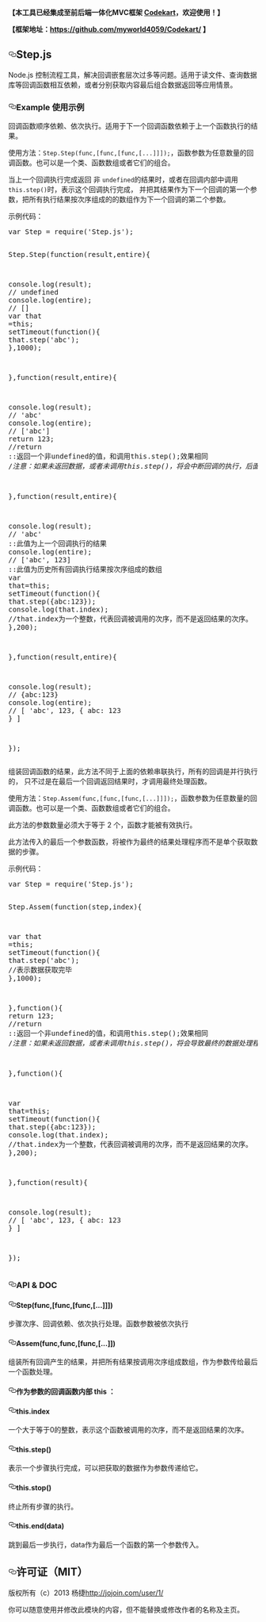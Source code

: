 <article class="markdown-body entry-content" itemprop="text"><p><strong>【本工具已经集成至前后端一体化MVC框架 <a href="https://github.com/myworld4059/Codekart">Codekart</a>，欢迎使用！】</strong></p>
<p><strong>【框架地址：<a href="https://github.com/myworld4059/Codekart/">https://github.com/myworld4059/Codekart/</a> 】</strong></p>
<h1><a href="#stepjs" aria-hidden="true" class="anchor" id="user-content-stepjs"><svg aria-hidden="true" class="octicon octicon-link" height="16" version="1.1" viewBox="0 0 16 16" width="16"><path fill-rule="evenodd" d="M4 9h1v1H4c-1.5 0-3-1.69-3-3.5S2.55 3 4 3h4c1.45 0 3 1.69 3 3.5 0 1.41-.91 2.72-2 3.25V8.59c.58-.45 1-1.27 1-2.09C10 5.22 8.98 4 8 4H4c-.98 0-2 1.22-2 2.5S3 9 4 9zm9-3h-1v1h1c1 0 2 1.22 2 2.5S13.98 12 13 12H9c-.98 0-2-1.22-2-2.5 0-.83.42-1.64 1-2.09V6.25c-1.09.53-2 1.84-2 3.25C6 11.31 7.55 13 9 13h4c1.45 0 3-1.69 3-3.5S14.5 6 13 6z"></path></svg></a>Step.js</h1>
<p>Node.js 控制流程工具，解决回调嵌套层次过多等问题。适用于读文件、查询数据库等回调函数相互依赖，或者分别获取内容最后组合数据返回等应用情景。</p>
<h3><a href="#example-使用示例" aria-hidden="true" class="anchor" id="user-content-example-使用示例"><svg aria-hidden="true" class="octicon octicon-link" height="16" version="1.1" viewBox="0 0 16 16" width="16"><path fill-rule="evenodd" d="M4 9h1v1H4c-1.5 0-3-1.69-3-3.5S2.55 3 4 3h4c1.45 0 3 1.69 3 3.5 0 1.41-.91 2.72-2 3.25V8.59c.58-.45 1-1.27 1-2.09C10 5.22 8.98 4 8 4H4c-.98 0-2 1.22-2 2.5S3 9 4 9zm9-3h-1v1h1c1 0 2 1.22 2 2.5S13.98 12 13 12H9c-.98 0-2-1.22-2-2.5 0-.83.42-1.64 1-2.09V6.25c-1.09.53-2 1.84-2 3.25C6 11.31 7.55 13 9 13h4c1.45 0 3-1.69 3-3.5S14.5 6 13 6z"></path></svg></a>Example 使用示例</h3>
<p>回调函数顺序依赖、依次执行。适用于下一个回调函数依赖于上一个函数执行的结果。</p>
<p>使用方法：<code>Step.Step(func,[func,[func,[...]]]);</code>，函数参数为任意数量的回调函数。也可以是一个类、函数数组或者它们的组合。</p>
<p>当上一个回调执行完成返回 非 <code>undefined</code>的结果时，或者在回调内部中调用<code>this.step()</code>时，表示这个回调执行完成，
并把其结果作为下一个回调的第一个参数，把所有执行结果按次序组成的的数组作为下一个回调的第二个参数。</p>
<p>示例代码：</p>
<div class="highlight highlight-source-js"><pre><span class="pl-k">var</span> Step <span class="pl-k">=</span> <span class="pl-c1">require</span>(<span class="pl-s"><span class="pl-pds">'</span>Step.js<span class="pl-pds">'</span></span>);

<span class="pl-smi">Step</span>.<span class="pl-en">Step</span>(<span class="pl-k">function</span>(<span class="pl-smi">result</span>,<span class="pl-smi">entire</span>){

  <span class="pl-en">console</span>.<span class="pl-c1">log</span>(result); <span class="pl-c"><span class="pl-c">//</span> undefined</span>
  <span class="pl-en">console</span>.<span class="pl-c1">log</span>(entire); <span class="pl-c"><span class="pl-c">//</span> []</span>
  <span class="pl-k">var</span> that <span class="pl-k">=</span><span class="pl-c1">this</span>;
  <span class="pl-c1">setTimeout</span>(<span class="pl-k">function</span>(){
    <span class="pl-smi">that</span>.<span class="pl-en">step</span>(<span class="pl-s"><span class="pl-pds">'</span>abc<span class="pl-pds">'</span></span>);
  },<span class="pl-c1">1000</span>);
  
},<span class="pl-k">function</span>(<span class="pl-smi">result</span>,<span class="pl-smi">entire</span>){

  <span class="pl-en">console</span>.<span class="pl-c1">log</span>(result); <span class="pl-c"><span class="pl-c">//</span> 'abc' </span>
  <span class="pl-en">console</span>.<span class="pl-c1">log</span>(entire); <span class="pl-c"><span class="pl-c">//</span> ['abc']  </span>
  <span class="pl-k">return</span> <span class="pl-c1">123</span>; <span class="pl-c"><span class="pl-c">//</span>return ::返回一个非undefined的值，和调用this.step();效果相同</span>
  <span class="pl-c"><span class="pl-c">/*</span>注意：如果未返回数据，或者未调用this.step()，将会中断回调的执行，后面的回调都不会执行！！！<span class="pl-c">*/</span></span>
  
},<span class="pl-k">function</span>(<span class="pl-smi">result</span>,<span class="pl-smi">entire</span>){
 
  <span class="pl-en">console</span>.<span class="pl-c1">log</span>(result); <span class="pl-c"><span class="pl-c">//</span> 'abc'  ::此值为上一个回调执行的结果</span>
  <span class="pl-en">console</span>.<span class="pl-c1">log</span>(entire); <span class="pl-c"><span class="pl-c">//</span> ['abc', 123]  ::此值为历史所有回调执行结果按次序组成的数组</span>
  <span class="pl-k">var</span> that<span class="pl-k">=</span><span class="pl-c1">this</span>;
  <span class="pl-c1">setTimeout</span>(<span class="pl-k">function</span>(){
    <span class="pl-smi">that</span>.<span class="pl-en">step</span>({abc<span class="pl-k">:</span><span class="pl-c1">123</span>});
    <span class="pl-en">console</span>.<span class="pl-c1">log</span>(<span class="pl-smi">that</span>.<span class="pl-c1">index</span>); <span class="pl-c"><span class="pl-c">//</span>that.index为一个整数，代表回调被调用的次序，而不是返回结果的次序。</span>
  },<span class="pl-c1">200</span>);
  
},<span class="pl-k">function</span>(<span class="pl-smi">result</span>,<span class="pl-smi">entire</span>){

  <span class="pl-en">console</span>.<span class="pl-c1">log</span>(result); <span class="pl-c"><span class="pl-c">//</span> {abc:123}</span>
  <span class="pl-en">console</span>.<span class="pl-c1">log</span>(entire); <span class="pl-c"><span class="pl-c">//</span> [ 'abc', 123, { abc: 123 } ]</span>
  
});</pre></div>
<p>组装回调函数的结果，此方法不同于上面的依赖串联执行，所有的回调是并行执行的，
只不过是在最后一个回调返回结果时，才调用最终处理函数。</p>
<p>使用方法：<code>Step.Assem(func,[func,[func,[...]]]);</code>，函数参数为任意数量的回调函数。也可以是一个类、函数数组或者它们的组合。</p>
<p>此方法的参数数量必须大于等于 2 个，函数才能被有效执行。</p>
<p>此方法传入的最后一个参数函数，将被作为最终的结果处理程序而不是单个获取数据的步骤。</p>
<p>示例代码：</p>
<div class="highlight highlight-source-js"><pre><span class="pl-k">var</span> Step <span class="pl-k">=</span> <span class="pl-c1">require</span>(<span class="pl-s"><span class="pl-pds">'</span>Step.js<span class="pl-pds">'</span></span>);

<span class="pl-smi">Step</span>.<span class="pl-en">Assem</span>(<span class="pl-k">function</span>(<span class="pl-smi">step</span>,<span class="pl-smi">index</span>){

  <span class="pl-k">var</span> that <span class="pl-k">=</span><span class="pl-c1">this</span>;
  <span class="pl-c1">setTimeout</span>(<span class="pl-k">function</span>(){
    <span class="pl-smi">that</span>.<span class="pl-en">step</span>(<span class="pl-s"><span class="pl-pds">'</span>abc<span class="pl-pds">'</span></span>); <span class="pl-c"><span class="pl-c">//</span>表示数据获取完毕</span>
  },<span class="pl-c1">1000</span>);
  
},<span class="pl-k">function</span>(){
  <span class="pl-k">return</span> <span class="pl-c1">123</span>; <span class="pl-c"><span class="pl-c">//</span>return ::返回一个非undefined的值，和调用this.step();效果相同</span>
  <span class="pl-c"><span class="pl-c">/*</span>注意：如果未返回数据，或者未调用this.step()，将会导致最终的数据处理程序不被调用！！！<span class="pl-c">*/</span></span>
  
},<span class="pl-k">function</span>(){
 
  <span class="pl-k">var</span> that<span class="pl-k">=</span><span class="pl-c1">this</span>;
  <span class="pl-c1">setTimeout</span>(<span class="pl-k">function</span>(){
    <span class="pl-smi">that</span>.<span class="pl-en">step</span>({abc<span class="pl-k">:</span><span class="pl-c1">123</span>});
    <span class="pl-en">console</span>.<span class="pl-c1">log</span>(<span class="pl-smi">that</span>.<span class="pl-c1">index</span>); <span class="pl-c"><span class="pl-c">//</span>that.index为一个整数，代表回调被调用的次序，而不是返回结果的次序。</span>
  },<span class="pl-c1">200</span>);
  
},<span class="pl-k">function</span>(<span class="pl-smi">result</span>){

  <span class="pl-en">console</span>.<span class="pl-c1">log</span>(result); <span class="pl-c"><span class="pl-c">//</span> [ 'abc', 123, { abc: 123 } ]</span>
  
});</pre></div>
<h3><a href="#api--doc" aria-hidden="true" class="anchor" id="user-content-api--doc"><svg aria-hidden="true" class="octicon octicon-link" height="16" version="1.1" viewBox="0 0 16 16" width="16"><path fill-rule="evenodd" d="M4 9h1v1H4c-1.5 0-3-1.69-3-3.5S2.55 3 4 3h4c1.45 0 3 1.69 3 3.5 0 1.41-.91 2.72-2 3.25V8.59c.58-.45 1-1.27 1-2.09C10 5.22 8.98 4 8 4H4c-.98 0-2 1.22-2 2.5S3 9 4 9zm9-3h-1v1h1c1 0 2 1.22 2 2.5S13.98 12 13 12H9c-.98 0-2-1.22-2-2.5 0-.83.42-1.64 1-2.09V6.25c-1.09.53-2 1.84-2 3.25C6 11.31 7.55 13 9 13h4c1.45 0 3-1.69 3-3.5S14.5 6 13 6z"></path></svg></a>API &amp; DOC</h3>
<h4><a href="#stepfuncfuncfunc" aria-hidden="true" class="anchor" id="user-content-stepfuncfuncfunc"><svg aria-hidden="true" class="octicon octicon-link" height="16" version="1.1" viewBox="0 0 16 16" width="16"><path fill-rule="evenodd" d="M4 9h1v1H4c-1.5 0-3-1.69-3-3.5S2.55 3 4 3h4c1.45 0 3 1.69 3 3.5 0 1.41-.91 2.72-2 3.25V8.59c.58-.45 1-1.27 1-2.09C10 5.22 8.98 4 8 4H4c-.98 0-2 1.22-2 2.5S3 9 4 9zm9-3h-1v1h1c1 0 2 1.22 2 2.5S13.98 12 13 12H9c-.98 0-2-1.22-2-2.5 0-.83.42-1.64 1-2.09V6.25c-1.09.53-2 1.84-2 3.25C6 11.31 7.55 13 9 13h4c1.45 0 3-1.69 3-3.5S14.5 6 13 6z"></path></svg></a>Step(func,[func,[func,[...]]])</h4>
<p>步骤次序、回调依赖、依次执行处理。函数参数被依次执行</p>
<h4><a href="#assemfuncfuncfunc" aria-hidden="true" class="anchor" id="user-content-assemfuncfuncfunc"><svg aria-hidden="true" class="octicon octicon-link" height="16" version="1.1" viewBox="0 0 16 16" width="16"><path fill-rule="evenodd" d="M4 9h1v1H4c-1.5 0-3-1.69-3-3.5S2.55 3 4 3h4c1.45 0 3 1.69 3 3.5 0 1.41-.91 2.72-2 3.25V8.59c.58-.45 1-1.27 1-2.09C10 5.22 8.98 4 8 4H4c-.98 0-2 1.22-2 2.5S3 9 4 9zm9-3h-1v1h1c1 0 2 1.22 2 2.5S13.98 12 13 12H9c-.98 0-2-1.22-2-2.5 0-.83.42-1.64 1-2.09V6.25c-1.09.53-2 1.84-2 3.25C6 11.31 7.55 13 9 13h4c1.45 0 3-1.69 3-3.5S14.5 6 13 6z"></path></svg></a>Assem(func,func,[func,[...]])</h4>
<p>组装所有回调产生的结果，并把所有结果按调用次序组成数组，作为参数传给最后一个函数处理。</p>
<h4><a href="#作为参数的回调函数内部-this-" aria-hidden="true" class="anchor" id="user-content-作为参数的回调函数内部-this-"><svg aria-hidden="true" class="octicon octicon-link" height="16" version="1.1" viewBox="0 0 16 16" width="16"><path fill-rule="evenodd" d="M4 9h1v1H4c-1.5 0-3-1.69-3-3.5S2.55 3 4 3h4c1.45 0 3 1.69 3 3.5 0 1.41-.91 2.72-2 3.25V8.59c.58-.45 1-1.27 1-2.09C10 5.22 8.98 4 8 4H4c-.98 0-2 1.22-2 2.5S3 9 4 9zm9-3h-1v1h1c1 0 2 1.22 2 2.5S13.98 12 13 12H9c-.98 0-2-1.22-2-2.5 0-.83.42-1.64 1-2.09V6.25c-1.09.53-2 1.84-2 3.25C6 11.31 7.55 13 9 13h4c1.45 0 3-1.69 3-3.5S14.5 6 13 6z"></path></svg></a>作为参数的回调函数内部 this ：</h4>
<h4><a href="#thisindex" aria-hidden="true" class="anchor" id="user-content-thisindex"><svg aria-hidden="true" class="octicon octicon-link" height="16" version="1.1" viewBox="0 0 16 16" width="16"><path fill-rule="evenodd" d="M4 9h1v1H4c-1.5 0-3-1.69-3-3.5S2.55 3 4 3h4c1.45 0 3 1.69 3 3.5 0 1.41-.91 2.72-2 3.25V8.59c.58-.45 1-1.27 1-2.09C10 5.22 8.98 4 8 4H4c-.98 0-2 1.22-2 2.5S3 9 4 9zm9-3h-1v1h1c1 0 2 1.22 2 2.5S13.98 12 13 12H9c-.98 0-2-1.22-2-2.5 0-.83.42-1.64 1-2.09V6.25c-1.09.53-2 1.84-2 3.25C6 11.31 7.55 13 9 13h4c1.45 0 3-1.69 3-3.5S14.5 6 13 6z"></path></svg></a>this.index</h4>
<p>一个大于等于0的整数，表示这个函数被调用的次序，而不是返回结果的次序。</p>
<h4><a href="#thisstep" aria-hidden="true" class="anchor" id="user-content-thisstep"><svg aria-hidden="true" class="octicon octicon-link" height="16" version="1.1" viewBox="0 0 16 16" width="16"><path fill-rule="evenodd" d="M4 9h1v1H4c-1.5 0-3-1.69-3-3.5S2.55 3 4 3h4c1.45 0 3 1.69 3 3.5 0 1.41-.91 2.72-2 3.25V8.59c.58-.45 1-1.27 1-2.09C10 5.22 8.98 4 8 4H4c-.98 0-2 1.22-2 2.5S3 9 4 9zm9-3h-1v1h1c1 0 2 1.22 2 2.5S13.98 12 13 12H9c-.98 0-2-1.22-2-2.5 0-.83.42-1.64 1-2.09V6.25c-1.09.53-2 1.84-2 3.25C6 11.31 7.55 13 9 13h4c1.45 0 3-1.69 3-3.5S14.5 6 13 6z"></path></svg></a>this.step()</h4>
<p>表示一个步骤执行完成，可以把获取的数据作为参数传递给它。</p>
<h4><a href="#thisstop" aria-hidden="true" class="anchor" id="user-content-thisstop"><svg aria-hidden="true" class="octicon octicon-link" height="16" version="1.1" viewBox="0 0 16 16" width="16"><path fill-rule="evenodd" d="M4 9h1v1H4c-1.5 0-3-1.69-3-3.5S2.55 3 4 3h4c1.45 0 3 1.69 3 3.5 0 1.41-.91 2.72-2 3.25V8.59c.58-.45 1-1.27 1-2.09C10 5.22 8.98 4 8 4H4c-.98 0-2 1.22-2 2.5S3 9 4 9zm9-3h-1v1h1c1 0 2 1.22 2 2.5S13.98 12 13 12H9c-.98 0-2-1.22-2-2.5 0-.83.42-1.64 1-2.09V6.25c-1.09.53-2 1.84-2 3.25C6 11.31 7.55 13 9 13h4c1.45 0 3-1.69 3-3.5S14.5 6 13 6z"></path></svg></a>this.stop()</h4>
<p>终止所有步骤的执行。</p>
<h4><a href="#thisenddata" aria-hidden="true" class="anchor" id="user-content-thisenddata"><svg aria-hidden="true" class="octicon octicon-link" height="16" version="1.1" viewBox="0 0 16 16" width="16"><path fill-rule="evenodd" d="M4 9h1v1H4c-1.5 0-3-1.69-3-3.5S2.55 3 4 3h4c1.45 0 3 1.69 3 3.5 0 1.41-.91 2.72-2 3.25V8.59c.58-.45 1-1.27 1-2.09C10 5.22 8.98 4 8 4H4c-.98 0-2 1.22-2 2.5S3 9 4 9zm9-3h-1v1h1c1 0 2 1.22 2 2.5S13.98 12 13 12H9c-.98 0-2-1.22-2-2.5 0-.83.42-1.64 1-2.09V6.25c-1.09.53-2 1.84-2 3.25C6 11.31 7.55 13 9 13h4c1.45 0 3-1.69 3-3.5S14.5 6 13 6z"></path></svg></a>this.end(data)</h4>
<p>跳到最后一步执行，data作为最后一个函数的第一个参数传入。</p>
<h2><a href="#许可证mit" aria-hidden="true" class="anchor" id="user-content-许可证mit"><svg aria-hidden="true" class="octicon octicon-link" height="16" version="1.1" viewBox="0 0 16 16" width="16"><path fill-rule="evenodd" d="M4 9h1v1H4c-1.5 0-3-1.69-3-3.5S2.55 3 4 3h4c1.45 0 3 1.69 3 3.5 0 1.41-.91 2.72-2 3.25V8.59c.58-.45 1-1.27 1-2.09C10 5.22 8.98 4 8 4H4c-.98 0-2 1.22-2 2.5S3 9 4 9zm9-3h-1v1h1c1 0 2 1.22 2 2.5S13.98 12 13 12H9c-.98 0-2-1.22-2-2.5 0-.83.42-1.64 1-2.09V6.25c-1.09.53-2 1.84-2 3.25C6 11.31 7.55 13 9 13h4c1.45 0 3-1.69 3-3.5S14.5 6 13 6z"></path></svg></a>许可证（MIT）</h2>
<p>版权所有（c）2013 杨捷<a href="http://jojoin.com/user/1/">http://jojoin.com/user/1/</a></p>
<p>你可以随意使用并修改此模块的内容，但不能替换或修改作者的名称及主页。</p>
</article>
